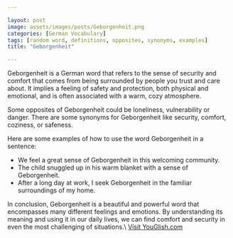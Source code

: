 ```yaml
---

layout: post
image: assets/images/posts/Geborgenheit.png
categories: [German Vocabulary]
tags: [random word, definitions, opposites, synonyms, examples]
title: "Geborgenheit"

---
```


Geborgenheit is a German word that refers to the sense of security and comfort that comes from being surrounded by people you trust and care about. It implies a feeling of safety and protection, both physical and emotional, and is often associated with a warm, cozy atmosphere.

Some opposites of Geborgenheit could be loneliness, vulnerability or danger. There are some synonyms for Geborgenheit like security, comfort, coziness, or safeness.

Here are some examples of how to use the word Geborgenheit in a sentence:

- We feel a great sense of Geborgenheit in this welcoming community.
- The child snuggled up in his warm blanket with a sense of Geborgenheit.
- After a long day at work, I seek Geborgenheit in the familiar surroundings of my home.

In conclusion, Geborgenheit is a beautiful and powerful word that encompasses many different feelings and emotions. By understanding its meaning and using it in our daily lives, we can find comfort and security in even the most challenging of situations.\ <a id="yg-widget-0" class="youglish-widget" data-query="Geborgenheit" data-lang="german" data-components="8412" data-auto-start="0" data-bkg-color="theme_light" data-title="How%20to%20pronounce%20Geborgenheit%20in%20German"  rel="nofollow" href="https://youglish.com">Visit YouGlish.com</a><script async src="https://youglish.com/public/emb/widget.js" charset="utf-8"></script>